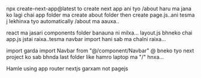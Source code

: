  npx create-next-app@latest  to create next app
 ani tyo /about haru ma jana ko lagi chai app folder ma create about folder then create page.js..ani tesma j lekhinxa tyo automatically /about ma aauxa..

 react ma jasari components folder banauna ni milxa...
 layout.js bhneko chai app.js jstai raixa..tesma navbar import hani sab ma chalni raixa...

 import garda import Navbar from "@/component/Navbar"
 @ bneko tyo next project ko sab bhnda last folder like hamro laptop ma "/" hnxa...

 Hamle using app router nextjs garxam not pagejs